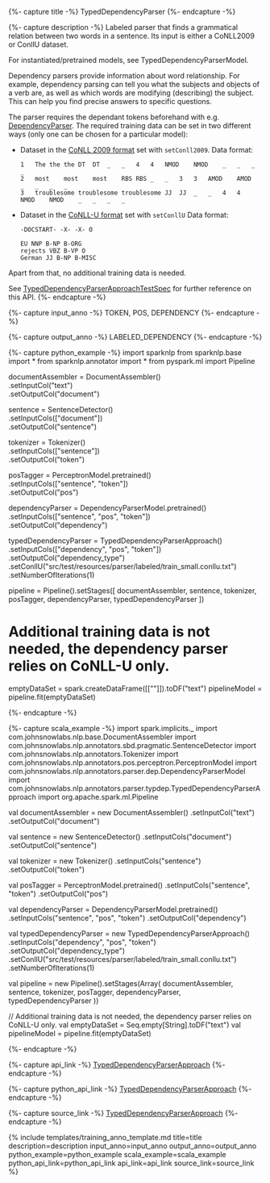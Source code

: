 {%- capture title -%}
TypedDependencyParser
{%- endcapture -%}

{%- capture description -%}
Labeled parser that finds a grammatical relation between two words in a sentence.
Its input is either a CoNLL2009 or ConllU dataset.

For instantiated/pretrained models, see TypedDependencyParserModel.

Dependency parsers provide information about word relationship. For example, dependency parsing can tell you what
the subjects and objects of a verb are, as well as which words are modifying (describing) the subject. This can help
you find precise answers to specific questions.

The parser requires the dependant tokens beforehand with e.g. [DependencyParser](/docs/en/annotators#dependencyparser).
The required training data can be set in two different ways (only one can be chosen for a particular model):
  - Dataset in the [CoNLL 2009 format](https://ufal.mff.cuni.cz/conll2009-st/trial-data.html) set with `setConll2009`. Data format:
    ```
    1	The	the	the	DT	DT	_	_	4	4	NMOD	NMOD	_	_	_	_
    2	most	most	most	RBS	RBS	_	_	3	3	AMOD	AMOD	_	_	_	_
    3	troublesome	troublesome	troublesome	JJ	JJ	_	_	4	4	NMOD	NMOD	_	_	_	_
    ```
  - Dataset in the [CoNLL-U format](https://universaldependencies.org/format.html) set with `setConllU`
    Data format:
    ```
    -DOCSTART- -X- -X- O

    EU NNP B-NP B-ORG
    rejects VBZ B-VP O
    German JJ B-NP B-MISC
    ```

Apart from that, no additional training data is needed.

See [TypedDependencyParserApproachTestSpec](https://github.com/JohnSnowLabs/spark-nlp/tree/master/src/test/scala/com/johnsnowlabs/nlp/annotators/parser/typdep/TypedDependencyParserApproachTestSpec.scala) for further reference on this API.
{%- endcapture -%}

{%- capture input_anno -%}
TOKEN, POS, DEPENDENCY
{%- endcapture -%}

{%- capture output_anno -%}
LABELED_DEPENDENCY
{%- endcapture -%}

{%- capture python_example -%}
import sparknlp
from sparknlp.base import *
from sparknlp.annotator import *
from pyspark.ml import Pipeline

documentAssembler = DocumentAssembler() \
    .setInputCol("text") \
    .setOutputCol("document")

sentence = SentenceDetector() \
    .setInputCols(["document"]) \
    .setOutputCol("sentence")

tokenizer = Tokenizer() \
    .setInputCols(["sentence"]) \
    .setOutputCol("token")

posTagger = PerceptronModel.pretrained() \
    .setInputCols(["sentence", "token"]) \
    .setOutputCol("pos")

dependencyParser = DependencyParserModel.pretrained() \
    .setInputCols(["sentence", "pos", "token"]) \
    .setOutputCol("dependency")

typedDependencyParser = TypedDependencyParserApproach() \
    .setInputCols(["dependency", "pos", "token"]) \
    .setOutputCol("dependency_type") \
    .setConllU("src/test/resources/parser/labeled/train_small.conllu.txt") \
    .setNumberOfIterations(1)

pipeline = Pipeline().setStages([
    documentAssembler,
    sentence,
    tokenizer,
    posTagger,
    dependencyParser,
    typedDependencyParser
])

# Additional training data is not needed, the dependency parser relies on CoNLL-U only.
emptyDataSet = spark.createDataFrame([[""]]).toDF("text")
pipelineModel = pipeline.fit(emptyDataSet)

{%- endcapture -%}

{%- capture scala_example -%}
import spark.implicits._
import com.johnsnowlabs.nlp.base.DocumentAssembler
import com.johnsnowlabs.nlp.annotators.sbd.pragmatic.SentenceDetector
import com.johnsnowlabs.nlp.annotators.Tokenizer
import com.johnsnowlabs.nlp.annotators.pos.perceptron.PerceptronModel
import com.johnsnowlabs.nlp.annotators.parser.dep.DependencyParserModel
import com.johnsnowlabs.nlp.annotators.parser.typdep.TypedDependencyParserApproach
import org.apache.spark.ml.Pipeline

val documentAssembler = new DocumentAssembler()
  .setInputCol("text")
  .setOutputCol("document")

val sentence = new SentenceDetector()
  .setInputCols("document")
  .setOutputCol("sentence")

val tokenizer = new Tokenizer()
  .setInputCols("sentence")
  .setOutputCol("token")

val posTagger = PerceptronModel.pretrained()
  .setInputCols("sentence", "token")
  .setOutputCol("pos")

val dependencyParser = DependencyParserModel.pretrained()
  .setInputCols("sentence", "pos", "token")
  .setOutputCol("dependency")

val typedDependencyParser = new TypedDependencyParserApproach()
  .setInputCols("dependency", "pos", "token")
  .setOutputCol("dependency_type")
  .setConllU("src/test/resources/parser/labeled/train_small.conllu.txt")
  .setNumberOfIterations(1)

val pipeline = new Pipeline().setStages(Array(
  documentAssembler,
  sentence,
  tokenizer,
  posTagger,
  dependencyParser,
  typedDependencyParser
))

// Additional training data is not needed, the dependency parser relies on CoNLL-U only.
val emptyDataSet = Seq.empty[String].toDF("text")
val pipelineModel = pipeline.fit(emptyDataSet)

{%- endcapture -%}

{%- capture api_link -%}
[TypedDependencyParserApproach](https://nlp.johnsnowlabs.com/api/com/johnsnowlabs/nlp/annotators/parser/typdep/TypedDependencyParserApproach)
{%- endcapture -%}

{%- capture python_api_link -%}
[TypedDependencyParserApproach](/api/python/reference/autosummary/python/sparknlp/annotator/dependency/typed_dependency_parser/index.html#sparknlp.annotator.dependency.typed_dependency_parser.TypedDependencyParserApproach)
{%- endcapture -%}

{%- capture source_link -%}
[TypedDependencyParserApproach](https://github.com/JohnSnowLabs/spark-nlp/tree/master/src/main/scala/com/johnsnowlabs/nlp/annotators/parser/typdep/TypedDependencyParserApproach.scala)
{%- endcapture -%}

{% include templates/training_anno_template.md
title=title
description=description
input_anno=input_anno
output_anno=output_anno
python_example=python_example
scala_example=scala_example
python_api_link=python_api_link
api_link=api_link
source_link=source_link
%}
